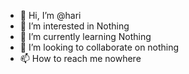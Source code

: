 - 👋 Hi, I’m @hari
- 👀 I’m interested in Nothing
- 🌱 I’m currently learning Nothing
- 💞️ I’m looking to collaborate on nothing 
- 📫 How to reach me nowhere 
